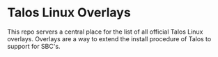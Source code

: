 # Talos Linux Overlays

This repo servers a central place for the list of all official Talos Linux overlays.
Overlays are a way to extend the install procedure of Talos to support for SBC's.
